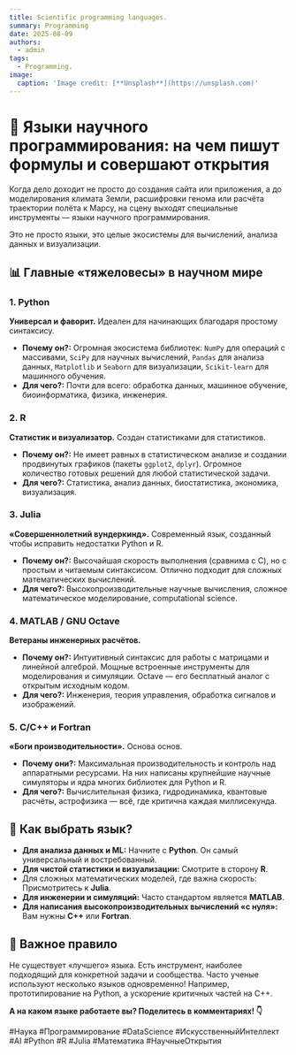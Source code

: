 ```yaml
---
title: Scientific programming languages.
summary: Programming
date: 2025-08-09
authors:
  - admin
tags:
  - Programming.
image:
  caption: 'Image credit: [**Unsplash**](https://unsplash.com)'
---
```


# 🧠 Языки научного программирования: на чем пишут формулы и совершают открытия

Когда дело доходит не просто до создания сайта или приложения, а до моделирования климата Земли, расшифровки генома или расчёта траектории полёта к Марсу, на сцену выходят специальные инструменты — языки научного программирования.

Это не просто языки, это целые экосистемы для вычислений, анализа данных и визуализации.

## 📊 Главные «тяжеловесы» в научном мире

### 1. Python
**Универсал и фаворит.** Идеален для начинающих благодаря простому синтаксису.
*   **Почему он?:** Огромная экосистема библиотек: `NumPy` для операций с массивами, `SciPy` для научных вычислений, `Pandas` для анализа данных, `Matplotlib` и `Seaborn` для визуализации, `Scikit-learn` для машинного обучения.
*   **Для чего?:** Почти для всего: обработка данных, машинное обучение, биоинформатика, физика, инженерия.

### 2. R
**Статистик и визуализатор.** Создан статистиками для статистиков.
*   **Почему он?:** Не имеет равных в статистическом анализе и создании продвинутых графиков (пакеты `ggplot2`, `dplyr`). Огромное количество готовых решений для любой статистической задачи.
*   **Для чего?:** Статистика, анализ данных, биостатистика, экономика, визуализация.

### 3. Julia
**«Совершеннолетний вундеркинд».** Современный язык, созданный чтобы исправить недостатки Python и R.
*   **Почему он?:** Высочайшая скорость выполнения (сравнима с C), но с простым и читаемым синтаксисом. Отлично подходит для сложных математических вычислений.
*   **Для чего?:** Высокопроизводительные научные вычисления, сложное математическое моделирование, computational science.

### 4. MATLAB / GNU Octave
**Ветераны инженерных расчётов.**
*   **Почему он?:** Интуитивный синтаксис для работы с матрицами и линейной алгеброй. Мощные встроенные инструменты для моделирования и симуляции. Octave — его бесплатный аналог с открытым исходным кодом.
*   **Для чего?:** Инженерия, теория управления, обработка сигналов и изображений.

### 5. C/C++ и Fortran
**«Боги производительности».** Основа основ.
*   **Почему они?:** Максимальная производительность и контроль над аппаратными ресурсами. На них написаны крупнейшие научные симуляторы и ядра многих библиотек для Python и R.
*   **Для чего?:** Вычислительная физика, гидродинамика, квантовые расчёты, астрофизика — всё, где критична каждая миллисекунда.

## 🧩 Как выбрать язык?

*   **Для анализа данных и ML:** Начните с **Python**. Он самый универсальный и востребованный.
*   **Для чистой статистики и визуализации:** Смотрите в сторону **R**.
*   Для сложных математических моделей, где важна скорость: Присмотритесь к **Julia**.
*   **Для инженерии и симуляций:** Часто стандартом является **MATLAB**.
*   **Для написания высокопроизводительных вычислений «с нуля»:** Вам нужны **C++** или **Fortran**.

## 🤔 Важное правило

Не существует «лучшего» языка. Есть инструмент, наиболее подходящий для конкретной задачи и сообщества. Часто ученые используют несколько языков одновременно! Например, прототипирование на Python, а ускорение критичных частей на C++.

**А на каком языке работаете вы? Поделитесь в комментариях! 👇**

#Наука #Программирование #DataScience #ИскусственныйИнтеллект #AI #Python #R #Julia #Математика #НаучныеОткрытия
